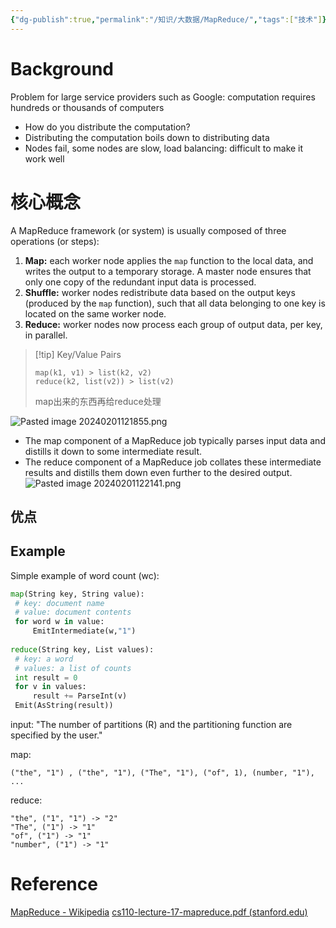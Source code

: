 ```yaml
---
{"dg-publish":true,"permalink":"/知识/大数据/MapReduce/","tags":["技术"]}
---
```


# Background
Problem for large service providers such as Google: computation requires hundreds or thousands of computers 
- How do you distribute the computation? 
- Distributing the computation boils down to distributing data 
- Nodes fail, some nodes are slow, load balancing: difficult to make it work well

# 核心概念
A MapReduce framework (or system) is usually composed of three operations (or steps):

1. **Map:** each worker node applies the `map` function to the local data, and writes the output to a temporary storage. A master node ensures that only one copy of the redundant input data is processed.
2. **Shuffle:** worker nodes redistribute data based on the output keys (produced by the `map` function), such that all data belonging to one key is located on the same worker node.
3. **Reduce:** worker nodes now process each group of output data, per key, in parallel.

> [!tip] Key/Value Pairs
> ```
> map(k1, v1) ­> list(k2, v2) 
> reduce(k2, list(v2)) ­> list(v2)
>```
> map出来的东西再给reduce处理

![Pasted image 20240201121855.png](/img/user/%E9%99%84%E4%BB%B6/Pasted%20image%2020240201121855.png)

- The map component of a MapReduce job typically parses input data and distills it down to some intermediate result. 
- The reduce component of a MapReduce job collates these intermediate results and distills them down even further to the desired output.
![Pasted image 20240201122141.png](/img/user/%E9%99%84%E4%BB%B6/Pasted%20image%2020240201122141.png)

## 优点



## Example
Simple example of word count (wc):
```python
map(String key, String value):
 # key: document name
 # value: document contents
 for word w in value:
	 EmitIntermediate(w,"1")
 
reduce(String key, List values):
 # key: a word
 # values: a list of counts
 int result = 0
 for v in values:
	 result += ParseInt(v)
 Emit(AsString(result))
```


input:
"The number of partitions (R) and the partitioning function are specified by the user."

map: 

	("the", "1") , ("the", "1"), ("The", "1"), ("of", 1), (number, "1"), ... 
	
reduce: 

	"the", ("1", "1") -> "2" 
	"The", ("1") -> "1" 
	"of", ("1") -> "1" 
	"number", ("1") -> "1"










# Reference
[MapReduce - Wikipedia](https://en.wikipedia.org/wiki/MapReduce)
[cs110-lecture-17-mapreduce.pdf (stanford.edu)](https://web.stanford.edu/class/archive/cs/cs110/cs110.1214/static/lectures/cs110-lecture-17-mapreduce.pdf)

